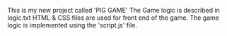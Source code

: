 This is my new project called 'PIG GAME'
The Game logic is described in logic.txt
HTML & CSS files are used for front end of the game.
The game logic is implemented using the 'script.js' file.
